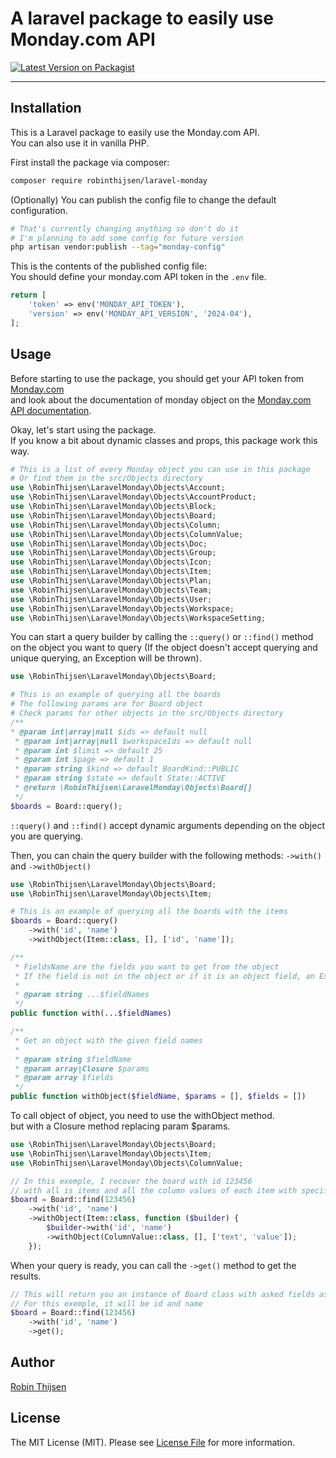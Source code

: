 # A laravel package to easily use Monday.com API

[![Latest Version on Packagist](https://img.shields.io/packagist/v/robinthijsen/laravel-monday.svg?style=flat-square)](https://packagist.org/packages/robinthijsen/laravel-monday)
<!--delete-->
---
## Installation
This is a Laravel package to easily use the Monday.com API. <br/>
You can also use it in vanilla PHP.

First install the package via composer:

```bash
composer require robinthijsen/laravel-monday
```

(Optionally) You can publish the config file to change the default configuration.

```bash
# That's currently changing anything so don't do it
# I'm planning to add some config for future version
php artisan vendor:publish --tag="monday-config"
```

This is the contents of the published config file: <br/>
You should define your monday.com API token in the `.env` file.

```php
return [
    'token' => env('MONDAY_API_TOKEN'),
    'version' => env('MONDAY_API_VERSION', '2024-04'),
];
```

## Usage

Before starting to use the package, you should get your API token from [Monday.com](https://monday.com/) <br/>
and look about the documentation of monday object on the [Monday.com API documentation](https://monday.com/developers/v2).

Okay, let's start using the package. <br/>
If you know a bit about dynamic classes and props, this package work this way. <br/>

```php
# This is a list of every Monday object you can use in this package
# Or find them in the src/Objects directory
use \RobinThijsen\LaravelMonday\Objects\Account;
use \RobinThijsen\LaravelMonday\Objects\AccountProduct;
use \RobinThijsen\LaravelMonday\Objects\Block;
use \RobinThijsen\LaravelMonday\Objects\Board;
use \RobinThijsen\LaravelMonday\Objects\Column;
use \RobinThijsen\LaravelMonday\Objects\ColumnValue;
use \RobinThijsen\LaravelMonday\Objects\Doc;
use \RobinThijsen\LaravelMonday\Objects\Group;
use \RobinThijsen\LaravelMonday\Objects\Icon;
use \RobinThijsen\LaravelMonday\Objects\Item;
use \RobinThijsen\LaravelMonday\Objects\Plan;
use \RobinThijsen\LaravelMonday\Objects\Team;
use \RobinThijsen\LaravelMonday\Objects\User;
use \RobinThijsen\LaravelMonday\Objects\Workspace;
use \RobinThijsen\LaravelMonday\Objects\WorkspaceSetting;
```

You can start a query builder by calling the `::query()` or `::find()` method on the object you want to query (If the object doesn't accept querying and unique querying, an Exception will be thrown). <br/>

```php
use \RobinThijsen\LaravelMonday\Objects\Board;

# This is an example of querying all the boards
# The following params are for Board object
# Check params for other objects in the src/Objects directory
/**
* @param int|array|null $ids => default null
 * @param int|array|null $workspaceIds => default null
 * @param int $limit => default 25
 * @param int $page => default 1
 * @param string $kind => default BoardKind::PUBLIC
 * @param string $state => default State::ACTIVE
 * @return \RobinThijsen\LaravelMonday\Objects\Board[]
 */
$boards = Board::query();
```

`::query()` and `::find()` accept dynamic arguments depending on the object you are querying. <br/>

Then, you can chain the query builder with the following methods: `->with()` and `->withObject()` <br/>

```php
use \RobinThijsen\LaravelMonday\Objects\Board;
use \RobinThijsen\LaravelMonday\Objects\Item;

# This is an example of querying all the boards with the items
$boards = Board::query()
    ->with('id', 'name')
    ->withObject(Item::class, [], ['id', 'name']);
```
```php
/**
 * FieldsName are the fields you want to get from the object
 * If the field is not in the object or if it is an object field, an Exception will be thrown
 * 
 * @param string ...$fieldNames
 */
public function with(...$fieldNames)
```
```php
/**
 * Get an object with the given field names
 * 
 * @param string $fieldName
 * @param array|Closure $params
 * @param array $fields
 */
public function withObject($fieldName, $params = [], $fields = [])
```
To call object of object, you need to use the withObject method. <br/>
but with a Closure method replacing param $params. <br/>

```php
use \RobinThijsen\LaravelMonday\Objects\Board;
use \RobinThijsen\LaravelMonday\Objects\Item;
use \RobinThijsen\LaravelMonday\Objects\ColumnValue;

// In this exemple, I recover the board with id 123456
// with all is items and all the column values of each item with specific default fields for each object
$board = Board::find(123456)
    ->with('id', 'name')
    ->withObject(Item::class, function ($builder) {
        $builder->with('id', 'name')
        ->withObject(ColumnValue::class, [], ['text', 'value']);
    });
````

When your query is ready, you can call the `->get()` method to get the results. <br/>

```php
// This will return you an instance of Board class with asked fields as props
// For this exemple, it will be id and name
$board = Board::find(123456)
    ->with('id', 'name')
    ->get();
```

## Author

[Robin Thijsen](https://github.com/robinthijsen)

## License

The MIT License (MIT). Please see [License File](LICENSE.md) for more information.
